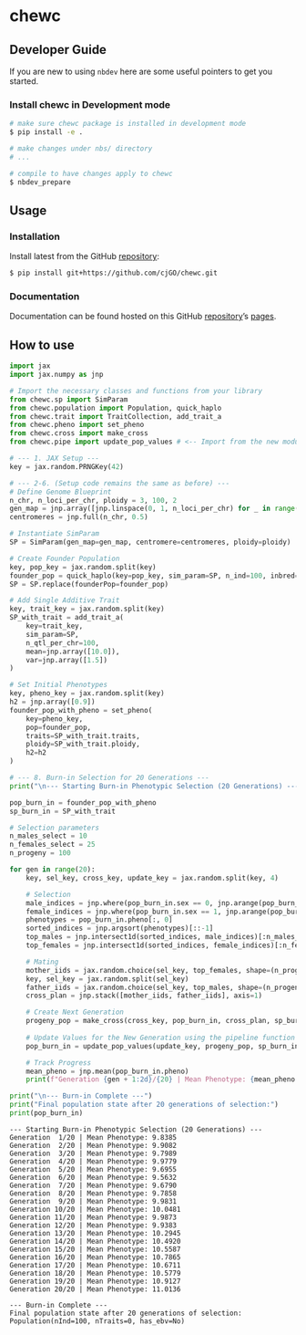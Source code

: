 # chewc


<!-- WARNING: THIS FILE WAS AUTOGENERATED! DO NOT EDIT! -->

## Developer Guide

If you are new to using `nbdev` here are some useful pointers to get you
started.

### Install chewc in Development mode

``` sh
# make sure chewc package is installed in development mode
$ pip install -e .

# make changes under nbs/ directory
# ...

# compile to have changes apply to chewc
$ nbdev_prepare
```

## Usage

### Installation

Install latest from the GitHub
[repository](https://github.com/cjGO/chewc):

``` sh
$ pip install git+https://github.com/cjGO/chewc.git
```

### Documentation

Documentation can be found hosted on this GitHub
[repository](https://github.com/cjGO/chewc)’s
[pages](https://cjGO.github.io/chewc/).

## How to use

``` python
import jax
import jax.numpy as jnp

# Import the necessary classes and functions from your library
from chewc.sp import SimParam
from chewc.population import Population, quick_haplo
from chewc.trait import TraitCollection, add_trait_a
from chewc.pheno import set_pheno
from chewc.cross import make_cross
from chewc.pipe import update_pop_values # <-- Import from the new module

# --- 1. JAX Setup ---
key = jax.random.PRNGKey(42)

# --- 2-6. (Setup code remains the same as before) ---
# Define Genome Blueprint
n_chr, n_loci_per_chr, ploidy = 3, 100, 2
gen_map = jnp.array([jnp.linspace(0, 1, n_loci_per_chr) for _ in range(n_chr)])
centromeres = jnp.full(n_chr, 0.5)

# Instantiate SimParam
SP = SimParam(gen_map=gen_map, centromere=centromeres, ploidy=ploidy)

# Create Founder Population
key, pop_key = jax.random.split(key)
founder_pop = quick_haplo(key=pop_key, sim_param=SP, n_ind=100, inbred=False)
SP = SP.replace(founderPop=founder_pop)

# Add Single Additive Trait
key, trait_key = jax.random.split(key)
SP_with_trait = add_trait_a(
    key=trait_key,
    sim_param=SP,
    n_qtl_per_chr=100,
    mean=jnp.array([10.0]),
    var=jnp.array([1.5])
)

# Set Initial Phenotypes
key, pheno_key = jax.random.split(key)
h2 = jnp.array([0.9])
founder_pop_with_pheno = set_pheno(
    key=pheno_key,
    pop=founder_pop,
    traits=SP_with_trait.traits,
    ploidy=SP_with_trait.ploidy,
    h2=h2
)

# --- 8. Burn-in Selection for 20 Generations ---
print("\n--- Starting Burn-in Phenotypic Selection (20 Generations) ---")

pop_burn_in = founder_pop_with_pheno
sp_burn_in = SP_with_trait

# Selection parameters
n_males_select = 10
n_females_select = 25
n_progeny = 100

for gen in range(20):
    key, sel_key, cross_key, update_key = jax.random.split(key, 4)

    # Selection
    male_indices = jnp.where(pop_burn_in.sex == 0, jnp.arange(pop_burn_in.nInd), pop_burn_in.nInd)
    female_indices = jnp.where(pop_burn_in.sex == 1, jnp.arange(pop_burn_in.nInd), pop_burn_in.nInd)
    phenotypes = pop_burn_in.pheno[:, 0]
    sorted_indices = jnp.argsort(phenotypes)[::-1]
    top_males = jnp.intersect1d(sorted_indices, male_indices)[:n_males_select]
    top_females = jnp.intersect1d(sorted_indices, female_indices)[:n_females_select]

    # Mating
    mother_iids = jax.random.choice(sel_key, top_females, shape=(n_progeny,))
    key, sel_key = jax.random.split(sel_key)
    father_iids = jax.random.choice(sel_key, top_males, shape=(n_progeny,))
    cross_plan = jnp.stack([mother_iids, father_iids], axis=1)

    # Create Next Generation
    progeny_pop = make_cross(cross_key, pop_burn_in, cross_plan, sp_burn_in)
    
    # Update Values for the New Generation using the pipeline function
    pop_burn_in = update_pop_values(update_key, progeny_pop, sp_burn_in, h2=h2)

    # Track Progress
    mean_pheno = jnp.mean(pop_burn_in.pheno)
    print(f"Generation {gen + 1:2d}/{20} | Mean Phenotype: {mean_pheno:.4f}")

print("\n--- Burn-in Complete ---")
print("Final population state after 20 generations of selection:")
print(pop_burn_in)
```


    --- Starting Burn-in Phenotypic Selection (20 Generations) ---
    Generation  1/20 | Mean Phenotype: 9.8385
    Generation  2/20 | Mean Phenotype: 9.9082
    Generation  3/20 | Mean Phenotype: 9.7989
    Generation  4/20 | Mean Phenotype: 9.9779
    Generation  5/20 | Mean Phenotype: 9.6955
    Generation  6/20 | Mean Phenotype: 9.5632
    Generation  7/20 | Mean Phenotype: 9.6790
    Generation  8/20 | Mean Phenotype: 9.7858
    Generation  9/20 | Mean Phenotype: 9.9831
    Generation 10/20 | Mean Phenotype: 10.0481
    Generation 11/20 | Mean Phenotype: 9.9873
    Generation 12/20 | Mean Phenotype: 9.9383
    Generation 13/20 | Mean Phenotype: 10.2945
    Generation 14/20 | Mean Phenotype: 10.4920
    Generation 15/20 | Mean Phenotype: 10.5587
    Generation 16/20 | Mean Phenotype: 10.7865
    Generation 17/20 | Mean Phenotype: 10.6711
    Generation 18/20 | Mean Phenotype: 10.5779
    Generation 19/20 | Mean Phenotype: 10.9127
    Generation 20/20 | Mean Phenotype: 11.0136

    --- Burn-in Complete ---
    Final population state after 20 generations of selection:
    Population(nInd=100, nTraits=0, has_ebv=No)
